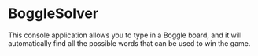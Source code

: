 # BoggleSolver

This console application allows you to type in a Boggle board, and it will automatically find all the possible words that can be used to win the game.

